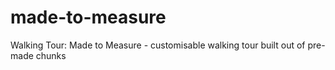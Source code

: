 # made-to-measure
Walking Tour: Made to Measure - customisable walking tour built out of pre-made chunks
